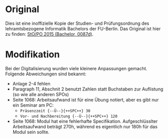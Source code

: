 # Original

Dies ist eine inoffizielle Kopie der Studien- und Prüfungsordnung des
lehramtsbezogene Informatik Bachelors der FU-Berlin. Das Original ist hier zu
finden:
[StO/PO 2015 (Bachelor, 0087d)](https://www.imp.fu-berlin.de/fbv/pruefungsbuero/Studien--und-Pruefungsordnungen/StOPO_Lehramt-Inf_2015.pdf).

# Modifikation

Bei der Digitalisierung wurden viele kleinere Anpassungen gemacht. Folgende
Abweichungen sind bekannt:

- Anlage 2-4 fehlen
- Paragraph 11, Abschnit 2 benutzt Zahlen statt Buchstaben zur Auflistung (so
  wie alle anderen SPOs)
- Seite 1068: Arbeitsaufwand ist für eine Übung notiert, aber es gibt nur ein
  Seminar am PC:
  - `Präsenzzeit {--Ü--}{++SPC++} 30`
  - `Vor- und Nachbereitung {--Ü--}{++SPC++} 120`
- Seite 1068: Modul hat eine fehlerhafte Specifikation. Aufgeschlüsslter
  Arbeitsaufwand beträgt 270h, während es eigentlich nur 180h für das Modul sein
  sollte.
